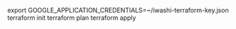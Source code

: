 export GOOGLE_APPLICATION_CREDENTIALS=~/iwashi-terraform-key.json
terraform init
terraform plan
terraform apply
